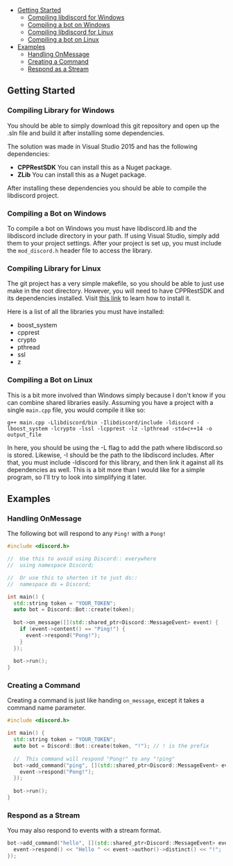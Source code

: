 - [Getting Started](#getting-started)
  - [Compiling libdiscord for Windows](#compiling-libdiscord-for-windows)
  - [Compiling a bot on Windows](#compiling-a-bot-on-windows)
  - [Compiling libdiscord for Linux](#compiling-libdiscord-for-linux)
  - [Compiling a bot on Linux](#compiling-a-bot-on-linux)
- [Examples](#examples)
  - [Handling OnMessage](#handling-onmessage)
  - [Creating a Command](#creating-a-command)
  - [Respond as a Stream](#respond-as-a-stream)
  
## Getting Started

### Compiling Library for Windows

You should be able to simply download this git repository and open up the .sln file and build it after installing some dependencies. 

The solution was made in Visual Studio 2015 and has the following dependencies:

- **CPPRestSDK** You can install this as a Nuget package.
- **ZLib** You can install this as a Nuget package. 

After installing these dependencies you should be able to compile the libdiscord project.

### Compiling a Bot on Windows
To compile a bot on Windows you must have libdiscord.lib and the libdiscord include directory in your path. If using Visual Studio, simply add them to your project settings. After your project is set up, you must include the `mod_discord.h` header file to access the library.

### Compiling Library for Linux
The git project has a very simple makefile, so you should be able to just use make in the root directory. However, you will need to have CPPRestSDK and its dependencies installed. Visit [this link](https://github.com/Microsoft/cpprestsdk/wiki/How-to-build-for-Linux) to learn how to install it.

Here is a list of all the libraries you must have installed:

- boost_system
- cpprest
- crypto
- pthread
- ssl
- z

### Compiling a Bot on Linux
This is a bit more involved than Windows simply because I don't know if you can combine shared libraries easily. Assuming you have a project with a single `main.cpp` file, you would compile it like so:

```
g++ main.cpp -Llibdiscord/bin -Ilibdiscord/include -ldiscord -lboost_system -lcrypto -lssl -lcpprest -lz -lpthread -std=c++14 -o output_file
```

In here, you should be using the -L flag to add the path where libdiscord.so is stored. Likewise, -I should be the path to the libdiscord includes. After that, you must include -ldiscord for this library, and then link it against all its dependencies as well. This is a bit more than I would like for a simple program, so I'll try to look into simplifying it later.

## Examples
### Handling OnMessage
The following bot will respond to any `Ping!` with a `Pong!`

```cpp
#include <discord.h>

//  Use this to avoid using Discord:: everywhere
//  using namespace Discord;

//  Or use this to shorten it to just ds::
//  namespace ds = Discord;

int main() {
  std::string token = "YOUR_TOKEN";
  auto bot = Discord::Bot::create(token);
  
  bot->on_message([](std::shared_ptr<Discord::MessageEvent> event) {
    if (event->content() == "Ping!") {
      event->respond("Pong!");
    }
  });
  
  bot->run();
}
```

### Creating a Command
Creating a command is just like handing `on_message`, except it takes a command name parameter.

```cpp
#include <discord.h>

int main() {
  std::string token = "YOUR_TOKEN";
  auto bot = Discord::Bot::create(token, "!"); // ! is the prefix
  
  //  This command will respond "Pong!" to any "!ping"
  bot->add_command("ping", [](std::shared_ptr<Discord::MessageEvent> event) {
    event->respond("Pong!");
  });
  
  bot->run();
}
```

### Respond as a Stream
You may also respond to events with a stream format.
```cpp
bot->add_command("hello", [](std::shared_ptr<Discord::MessageEvent> event) {
  event->respond() << "Hello " << event->author()->distinct() << "!";
});
```
